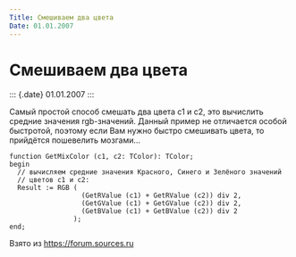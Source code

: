```yaml
---
Title: Смешиваем два цвета
Date: 01.01.2007
---
```



Смешиваем два цвета
===================

::: {.date}
01.01.2007
:::

Самый простой способ смешать два цвета c1 и c2, это вычислить средние
значения rgb-значений. Данный пример не отличается особой быстротой,
поэтому если Вам нужно быстро смешивать цвета, то прийдётся пошевелить
мозгами...

    function GetMixColor (c1, c2: TColor): TColor;
    begin
      // вычисляем средние значения Красного, Синего и Зелёного значений
      // цветов c1 и c2:
      Result := RGB (
                      (GetRValue (c1) + GetRValue (c2)) div 2,
                      (GetGValue (c1) + GetGValue (c2)) div 2,
                      (GetBValue (c1) + GetBValue (c2)) div 2
                    );
    end;

Взято из <https://forum.sources.ru>
